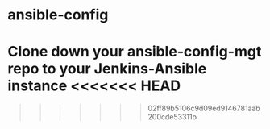 # ansible-config
Clone down your ansible-config-mgt repo to your Jenkins-Ansible instance
<<<<<<< HEAD
=======

>>>>>>> 02ff89b5106c9d09ed9146781aab200cde53311b
